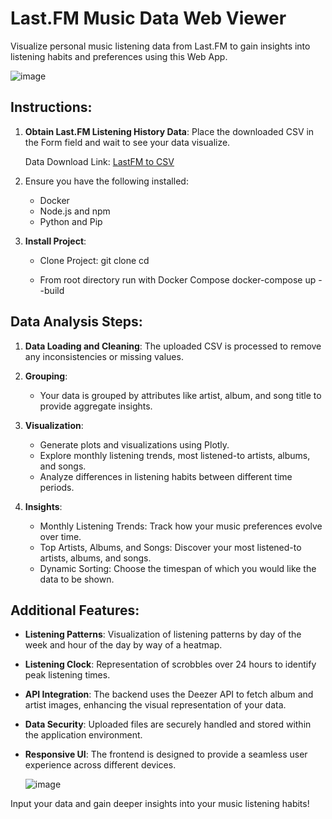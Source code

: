 # Last.FM Music Data Web Viewer

Visualize personal music listening data from Last.FM to gain insights into listening habits and preferences using this Web App.

![image](https://github.com/DGoodluck/Last-FM-Data/assets/89657388/6f31055b-83d5-48d8-bde5-e4c12e8aa5db)


## Instructions:

1. **Obtain Last.FM Listening History Data**: Place the downloaded CSV in the Form field and wait to see your data visualize.

    Data Download Link: [LastFM to CSV](https://benjaminbenben.com/lastfm-to-csv/)

3. Ensure you have the following installed:
    - Docker
    - Node.js and npm
    - Python and Pip

3. **Install Project**:

    - Clone Project:
        git clone <repository-url>
        cd <repository-directory>
        
    - From root directory run with Docker Compose
        docker-compose up --build


## Data Analysis Steps:

1. **Data Loading and Cleaning**: The uploaded CSV is processed to remove any inconsistencies or missing values.

2. **Grouping**:
    - Your data is grouped by attributes like artist, album, and song title to provide aggregate insights.

3. **Visualization**:
    - Generate plots and visualizations using Plotly.
    - Explore monthly listening trends, most listened-to artists, albums, and songs.
    - Analyze differences in listening habits between different time periods.

4. **Insights**:
    - Monthly Listening Trends: Track how your music preferences evolve over time.
    - Top Artists, Albums, and Songs: Discover your most listened-to artists, albums, and songs.
    - Dynamic Sorting: Choose the timespan of which you would like the data to be shown.

## Additional Features:

- **Listening Patterns**: Visualization of listening patterns by day of the week and hour of the day by way of a heatmap.
- **Listening Clock**: Representation of scrobbles over 24 hours to identify peak listening times.
- **API Integration**: The backend uses the Deezer API to fetch album and artist images, enhancing the visual representation of your data.
- **Data Security**: Uploaded files are securely handled and stored within the application environment.
- **Responsive UI**: The frontend is designed to provide a seamless user experience across different devices.
  
  ![image](https://github.com/DGoodluck/Last-FM-Data/assets/89657388/4d8ede78-df4c-4cd8-b0e6-e709dea8be2d)


Input your data and gain deeper insights into your music listening habits!
